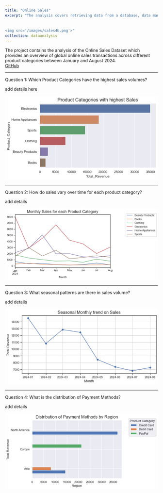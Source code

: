 ```yaml
---
title: "Online Sales"
excerpt: "The analysis covers retrieving data from a database, data manipulation, visualizations and answering the business questions.<br/>


<img src='/images/sales4b.png'>"
collection: dataanalysis
---
```


The project contains the analysis of the Online Sales Dataset which provides an overview of global online sales transactions across different product categories between January and August 2024.
<br/>
[GitHub](https://github.com)




---
Question 1: Which Product Categories have the highest sales volumes?

add details here



<img src='/images/sales1.png'>


---
Question 2: How do sales vary over time for each product category?

add details



<img src='/images/sales3.png'>


---
Question 3: What seasonal patterns are there in sales volume?

add details



<img src='/images/sales5.png'>

---
Question 4: What is the distribution of Payment Methods?

add details



<img src='/images/sales6.png'>




